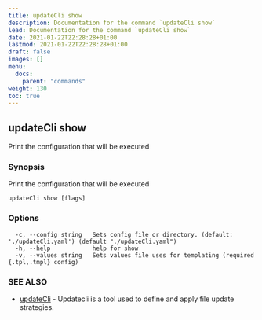 ```yaml
---
title: updateCli show
description: Documentation for the command `updateCli show`
lead: Documentation for the command `updateCli show`
date: 2021-01-22T22:28:28+01:00
lastmod: 2021-01-22T22:28:28+01:00
draft: false
images: []
menu:
  docs:
    parent: "commands"
weight: 130
toc: true
---
```


## updateCli show

Print the configuration that will be executed

### Synopsis

Print the configuration that will be executed

```
updateCli show [flags]
```

### Options

```
  -c, --config string   Sets config file or directory. (default: './updateCli.yaml') (default "./updateCli.yaml")
  -h, --help            help for show
  -v, --values string   Sets values file uses for templating (required {.tpl,.tmpl} config)
```

### SEE ALSO

* [updateCli](/docs/commands/updatecli)	 - Updatecli is a tool used to define and apply file update strategies. 

